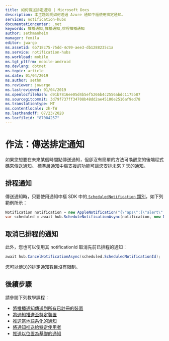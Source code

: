 ```yaml
---
title: 如何傳送排定通知 | Microsoft Docs
description: 本主題說明如何透過 Azure 通知中樞使用排定通知。
services: notification-hubs
documentationcenter: .net
keywords: 推播通知,推播通知,排程推播通知
author: sethmanheim
manager: femila
editor: jwargo
ms.assetid: 6b718c75-75dd-4c99-aee3-db1288235c1a
ms.service: notification-hubs
ms.workload: mobile
ms.tgt_pltfrm: mobile-android
ms.devlang: dotnet
ms.topic: article
ms.date: 01/04/2019
ms.author: sethm
ms.reviewer: jowargo
ms.lastreviewed: 01/04/2019
ms.openlocfilehash: d91b7816ee05d4b5ef5266b4c2556abdc1175b87
ms.sourcegitcommit: 3d79f737ff34708b48dd2ae45100e2516af9ed78
ms.translationtype: MT
ms.contentlocale: zh-TW
ms.lasthandoff: 07/23/2020
ms.locfileid: "87084257"
---
```

# <a name="how-to-send-scheduled-notifications"></a>作法：傳送排定通知

如果您想要在未來某個時間點傳送通知，但卻沒有簡單的方法可喚醒您的後端程式碼來傳送通知。 標準層通知中樞支援的功能可讓您安排未來 7 天的通知。


## <a name="schedule-your-notifications"></a>排程通知
傳送通知時，只要使用通知中樞 SDK 中的[ `ScheduledNotification` 類別](/dotnet/api/microsoft.azure.notificationhubs.schedulednotification?view=azure-dotnet#microsoft_azure_notificationhubs_schedulednotification)，如下列範例所示：

```csharp
Notification notification = new AppleNotification("{\"aps\":{\"alert\":\"Happy birthday!\"}}");
var scheduled = await hub.ScheduleNotificationAsync(notification, new DateTime(2014, 7, 19, 0, 0, 0));
```

## <a name="cancel-scheduled-notifications"></a>取消已排程的通知
此外，您也可以使用其 notificationId 取消先前已排程的通知︰

```csharp
await hub.CancelNotificationAsync(scheduled.ScheduledNotificationId);
```

您可以傳送的排定通知數目沒有限制。

## <a name="next-steps"></a>後續步驟

請參閱下列教學課程：

 - [將推播通知傳送到所有已註冊的裝置](notification-hubs-windows-store-dotnet-get-started-wns-push-notification.md)
 - [將通知推送至特定裝置](notification-hubs-windows-notification-dotnet-push-xplat-segmented-wns.md)
 - [推送當地語系化的通知](notification-hubs-windows-store-dotnet-xplat-localized-wns-push-notification.md)
 - [將通知推送給特定使用者](notification-hubs-aspnet-backend-windows-dotnet-wns-notification.md) 
 - [推送以位置為基礎的通知](notification-hubs-push-bing-spatial-data-geofencing-notification.md)

